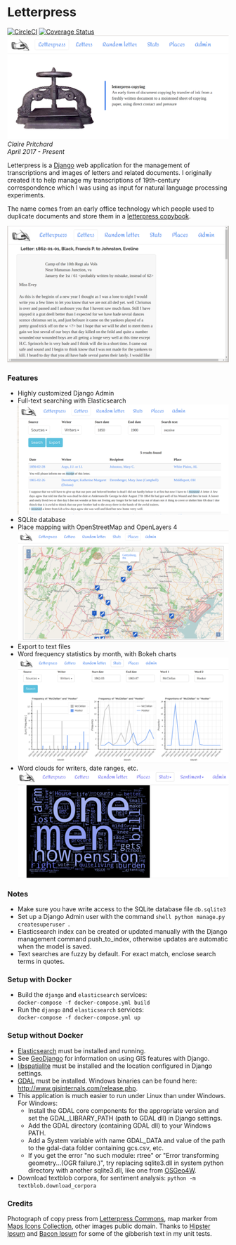 Letterpress
===========

[![CircleCI](https://circleci.com/gh/clairempr/letterpress/tree/main.svg?style=svg)](https://circleci.com/gh/clairempr/letterpress/tree/main)
[![Coverage Status](https://coveralls.io/repos/github/clairempr/letterpress/badge.svg)](https://coveralls.io/github/clairempr/letterpress)
![Screenshot](screenshots/home.png) 
*Claire Pritchard*  
*April 2017 - Present*   

Letterpress is a [Django](https://www.djangoproject.com/) web application for the management of transcriptions and images of letters and related documents. 
I originally created it to help manage my transcriptions of 19th-century correspondence which I was using as input for 
natural language processing experiments. 

The name comes from an early office technology which people used to duplicate documents and store them in a 
[letterpress copybook](http://www2.archivists.org/glossary/terms/l/letterpress-copybook).

 ![Letter](screenshots/letter.png)

### Features ###

 - Highly customized Django Admin
 - Full-text searching with Elasticsearch
 ![Fuzzy text search](screenshots/text_search.png)
 - SQLite database
 - Place mapping with OpenStreetMap and OpenLayers 4
 ![Map](screenshots/map_with_popup.png)
 - Export to text files
 - Word frequency statistics by month, with Bokeh charts
 ![Charts](screenshots/charts.png)
 - Word clouds for writers, date ranges, etc.
 ![Word cloud](screenshots/wordcloud_page.png)
 
### Notes ###
 - Make sure you have write access to the SQLite database file `db.sqlite3`
 - Set up a Django Admin user with the command ```shell python manage.py createsuperuser ```.
 - Elasticsearch index can be created or updated manually with the Django management command push_to_index, otherwise updates are automatic when the model is saved.
 - Text searches are fuzzy by default. For exact match, enclose search terms in quotes.

### Setup with Docker ### 
 - Build the `django` and `elasticsearch` services:  
   ```docker-compose -f docker-compose.yml build```
 - Run the `django` and `elasticsearch` services:  
   ```docker-compose -f docker-compose.yml up```

### Setup without Docker ### 
 - [Elasticsearch](https://www.elastic.co/products/elasticsearch) must be installed and running.
 - See [GeoDjango](https://docs.djangoproject.com/en/1.10/ref/contrib/gis/) for information on using GIS features with Django.
 - [libspatialite](https://www.gaia-gis.it/fossil/libspatialite/index) must be installed and the location configured in Django settings.
 - [GDAL](http://www.gdal.org/index.html) must be installed. Windows binaries can be found here: http://www.gisinternals.com/release.php.
 - This application is much easier to run under Linux than under Windows. For Windows:
    - Install the GDAL core components for the appropriate version and set the GDAL_LIBRARY_PATH (path to GDAL dll) in Django settings.
    - Add the GDAL directory (containing GDAL dll) to your Windows PATH.
    - Add a System variable with name GDAL_DATA and value of the path to the gdal-data folder containing gcs.csv, etc.
    - If you get the error "no such module: rtree" or "Error transforming geometry...(OGR failure.)", try replacing sqlite3.dll in system python directory with another sqlite3.dll, like one from [OSGeo4W](https://trac.osgeo.org/osgeo4w/).
 - Download textblob corpora, for sentiment analysis: `python -m textblob.download_corpora`
    
### Credits ###
Photograph of copy press from [Letterpress Commons](https://letterpresscommons.com), 
map marker from [Maps Icons Collection](https://mapicons.mapsmarker.com), other images public domain.
Thanks to [Hipster Ipsum](https://hipsum.co/) and [Bacon Ipsum](https://baconipsum.com/) for some of the gibberish text in my unit tests.